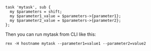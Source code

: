     task 'mytask', sub {
      my $parameters = shift;
      my $parameter1_value = $parameters->{parameter1};
      my $parameter2_value = $parameters->{parameter2};
    };

Then you can run mytask from CLI like this:

    rex -H hostname mytask --parameter1=value1 --parameter2=value2
